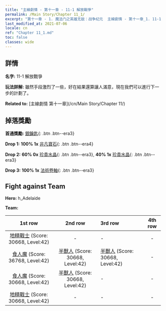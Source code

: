 ```yaml
---
title: "主線劇情 - 第十一章 - 11-1 解放戰爭"
permalink: /Main Story/Chapter 11_1/
excerpt: "第十一章 - 1. 魔法门之英雄无敌：战争纪元  主線劇情 - 第十一章_1. 11-1 解放戰爭"
last_modified_at: 2021-07-06
locale: cn
ref: "Chapter 11_1.md"
toc: false
classes: wide
---
```


## 詳情

 **名字:** 11-1 解放戰爭

 **玩法詳解:** 雖然手段激烈了一些，好在結果還算讓人滿意，現在我們可以進行下一步的計劃了。

 **Related to:** [主線劇情 第十一章](/cn/Main Story/Chapter 11/)

## 掉落獎勵

 **首通獎勵:** [銀鑰匙](/cn/Items/con_693/){: .btn .btn--era3}

 **Drop 1:** **100% 1x** [非凡寶石](/cn/Items/mat_37/){: .btn .btn--era4}

 **Drop 2:** **60% 0x** [珍貴水晶](/cn/Items/mat_31/){: .btn .btn--era3}, **40% 1x** [珍貴水晶](/cn/Items/mat_31/){: .btn .btn--era3}

 **Drop 3:** **100% 1x** [法術卷軸](/cn/Items/con_694/){: .btn .btn--era3}


## Fight against Team
 **Hero:** h_Adelaide

 **Team:**


  | 1st row | 2nd row | 3rd row | 4th row |
  |:----:|:----:|:----|:----:|
  | [地精戰士](/cn/units/Goblin/) (Score: 30668, Level:42)  | - | - | - |
  | [食人魔](/cn/units/Ogre/) (Score: 36768, Level:42)  | [半獸人](/cn/units/Orc/) (Score: 30668, Level:42)  | [半獸人](/cn/units/Orc/) (Score: 30668, Level:42)  | - |
  | [食人魔](/cn/units/Ogre/) (Score: 30668, Level:42)  | [半獸人](/cn/units/Orc/) (Score: 30668, Level:42)  | - | - |
  | [地精戰士](/cn/units/Goblin/) (Score: 30668, Level:42)  | - | - | - |


